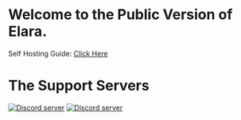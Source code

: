 Welcome to the Public Version of Elara.
===========================================

Self Hosting Guide: [Click Here](https://github.com/Elara-Discord-Bots/PublicBot-V2/wiki)

The Support Servers
====================
[![Discord server](https://discordapp.com/api/guilds/499409162661396481/embed.png?style=banner4)](https://discord.gg/qafHJ63)
[![Discord server](https://discordapp.com/api/guilds/371105897570631691/embed.png?style=banner4)](https://discord.gg/hgsM86w)

